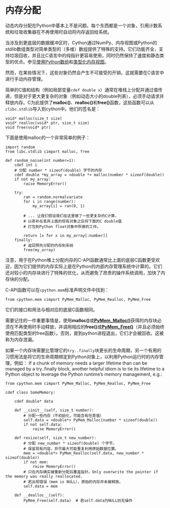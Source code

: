 # 内存分配
动态内存分配在Python中基本上不是问题。每个东西都是一个对象，引用计数系统和垃圾收集器在不再使用时自动将内存返回给系统。

当涉及到更底层的数据缓冲区时，Cython通过NumPy、内存视图或Python的stdlib数组类型对简单类型的（多维）数组提供了特殊的支持。它们功能齐全，支持垃圾回收，并且比C语言中的纯指针更容易使用，同时仍然保持了速度和静态类型的优点。参见[使用Python数组](https://github.com/monchin/Cython-tutorial-zh-cn/blob/master/%E4%BD%BF%E7%94%A8Python%E6%95%B0%E7%BB%84.md)和[类型化内存视图](https://github.com/monchin/Cython-tutorial-zh-cn/blob/master/%E7%B1%BB%E5%9E%8B%E5%8C%96%E5%86%85%E5%AD%98%E8%A7%86%E5%9B%BE.md)。

然而，在某些情况下，这些对象仍然会产生不可接受的开销，这就需要在C语言中进行手动内存管理。

简单的C值和结构（例如局部变量`cdef double x`）通常在堆栈上分配并通过值传递，但是对于更大更复杂的对象（例如动态大小的double列表），必须手动请求并释放内存。C为此提供了<b>malloc()</b>、<b>realloc()</b>和<b>free()</b>函数，这些函数可以从`clibc.stdlib`导入到cython中。他们的签名是：
```cython
void* malloc(size_t size)
void* realloc(void* ptr, size_t size)
void free(void* ptr)
```
下面是使用malloc的一个非常简单的例子：
```cython
import random
from libc.stdlib cimport malloc, free

def random_noise(int number=1):
    cdef int i
    # 分配 number * sizeof(double) 字节的内存
    cdef double *my_array = <double *> malloc(number * sizeof(double))
    if not my_array:
        raise MemoryError()

    try:
        ran = random.normalvariate
        for i in range(number):
            my_array[i] = ran(0, 1)

        # ... 让我们假设我们在这里做了一些更复杂的C计算，
        # 以弥补在丢弃上面的现有对象之后将下面的C double值
        # 打包到Python float对象中所做的工作。

        return [x for x in my_array[:number]]
    finally:
        # 返回预先分配的内存到系统
        free(my_array)
```
注意，用于在Python堆上分配内存的C-API函数通常比上面的底层C函数更受欢迎，因为它们提供的内存实际上是在Python的内部内存管理系统中计算的。它们还对较小的内存块进行了特殊的优化，从而避免了昂贵的操作系统调用，加快了内存块的分配。

C-API函数可以在`cpython.mem`标准声明文件中找到：
```cython 
from cpython.mem cimport PyMem_Malloc, PyMem_Realloc, PyMem_Free
```
它们的接口和用法与相对应的底层C函数相同。

需要记住的一件重要事情是，使用<b>malloc()</b>或<b>[PyMem_Malloc()](https://docs.python.org/3/c-api/memory.html#c.PyMem_Malloc)</b>获得的内存块必须在不再使用时手动释放，并调用相应的<b>free()</b>或<b>[PyMem_Free()](https://docs.python.org/3/c-api/memory.html#c.PyMem_Free)</b>（并且必须始终使用匹配类型的free函数）。否则，直到python进程退出，它们才会被回收。这被称为内存泄漏。

如果一个内存块需要比管理它的`try..finally`块更长的生命周期，另一个有用的习惯用法是将它的生命周期绑定到Python对象上，以利用Python运行时的内存管理，例如：
If a chunk of memory needs a larger lifetime than can be managed by a try..finally block, another helpful idiom is to tie its lifetime to a Python object to leverage the Python runtime’s memory management, e.g.:
```cython
from cpython.mem cimport PyMem_Malloc, PyMem_Realloc, PyMem_Free

cdef class SomeMemory:

    cdef double* data

    def __cinit__(self, size_t number):
        # 分配一些内存（不初始化，可能含有任意值）
        self.data = <double*> PyMem_Malloc(number * sizeof(double))
        if not self.data:
            raise MemoryError()

    def resize(self, size_t new_number):
        # 分配 new_number * sizeof(double) 个字节，
        # 保留现有内容，并尽最大可能重复利用原始数据位置。
        mem = <double*> PyMem_Realloc(self.data, new_number * sizeof(double))
        if not mem:
            raise MemoryError()
        # 只在内存确实被重新分配后覆盖指针。Only overwrite the pointer if the memory was really reallocated.
        # 若出现错误（mem is NULL），原始的内存并未被释放。
        self.data = mem

    def __dealloc__(self):
        PyMem_Free(self.data)  # 若self.data为NULL则无操作
```